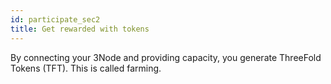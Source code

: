 ```yaml
---
id: participate_sec2
title: Get rewarded with tokens
---
```


By connecting your 3Node and providing capacity, you generate ThreeFold Tokens (TFT). This is called farming.
